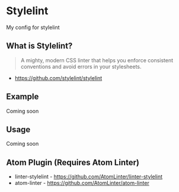 # Stylelint

My config for stylelint

## What is Stylelint?

> A mighty, modern CSS linter that helps you enforce consistent conventions and avoid errors in your stylesheets.

* https://github.com/stylelint/stylelint

## Example

Coming soon

## Usage

Coming soon

## Atom Plugin (Requires Atom Linter)

* linter-stylelint - https://github.com/AtomLinter/linter-stylelint
* atom-linter - https://github.com/AtomLinter/atom-linter
